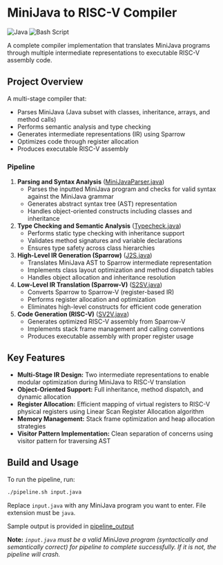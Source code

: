 # MiniJava to RISC-V Compiler

![Java](https://img.shields.io/badge/java-%23ED8B00.svg?style=flat&logo=openjdk&logoColor=white)
![Bash Script](https://img.shields.io/badge/bash_script-%23121011.svg?style=flat&logo=gnu-bash&logoColor=white)

A complete compiler implementation that translates MiniJava programs through multiple intermediate representations to executable RISC-V assembly code.

## Project Overview

A multi-stage compiler that:

-   Parses MiniJava (Java subset with classes, inheritance, arrays, and method calls)
-   Performs semantic analysis and type checking
-   Generates intermediate representations (IR) using Sparrow
-   Optimizes code through register allocation
-   Produces executable RISC-V assembly

### Pipeline

1. **Parsing and Syntax Analysis** ([MiniJavaParser.java](src/parse/java/minijava/MiniJavaParser.java))
    - Parses the inputted MiniJava program and checks for valid syntax against the MiniJava grammar
    - Generates abstract syntax tree (AST) representation
    - Handles object-oriented constructs including classes and inheritance
2. **Type Checking and Semantic Analysis** ([Typecheck.java](src/main/java/Typecheck/Typecheck.java))
    - Performs static type checking with inheritance support
    - Validates method signatures and variable declarations
    - Ensures type safety across class hierarchies
3. **High-Level IR Generation (Sparrow)** ([J2S.java](src/main/java/J2S/J2S.java))
    - Translates MiniJava AST to Sparrow intermediate representation
    - Implements class layout optimization and method dispatch tables
    - Handles object allocation and inheritance resolution
4. **Low-Level IR Translation (Sparrow-V)** ([S2SV.java](src/main/java/S2SV/S2SV.java))
    - Converts Sparrow to Sparrow-V (register-based IR)
    - Performs register allocation and optimization
    - Eliminates high-level constructs for efficient code generation
5. **Code Generation (RISC-V)** ([SV2V.java](src/main/java/SV2V/SV2V.java))
    - Generates optimized RISC-V assembly from Sparrow-V
    - Implements stack frame management and calling conventions
    - Produces executable assembly with proper register usage

## Key Features

-   **Multi-Stage IR Design:** Two intermediate representations to enable modular optimization during MiniJava to RISC-V translation
-   **Object-Oriented Support:** Full inheritance, method dispatch, and dynamic allocation
-   **Register Allocation:** Efficient mapping of virtual registers to RISC-V physical registers using Linear Scan Register Allocation algorithm
-   **Memory Management:** Stack frame optimization and heap allocation strategies
-   **Visitor Pattern Implementation:** Clean separation of concerns using visitor pattern for traversing AST

## Build and Usage

To run the pipeline, run:

```bash
./pipeline.sh input.java
```

Replace `input.java` with any MiniJava program you want to enter. File extension must be `java`.

Sample output is provided in [pipeline_output](pipeline_output)

**Note:** _`input.java` must be a valid MiniJava program (syntactically and semantically correct) for pipeline to complete successfully. If it is not, the pipeline will crash._
